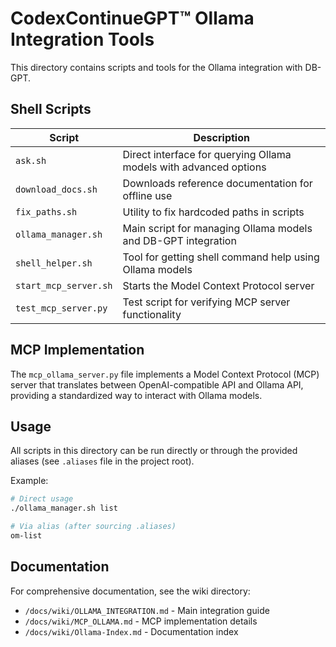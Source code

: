 # CodexContinueGPT™ Ollama Integration Tools

This directory contains scripts and tools for the Ollama integration with DB-GPT.

## Shell Scripts

| Script | Description |
| ------ | ----------- |
| `ask.sh` | Direct interface for querying Ollama models with advanced options |
| `download_docs.sh` | Downloads reference documentation for offline use |
| `fix_paths.sh` | Utility to fix hardcoded paths in scripts |
| `ollama_manager.sh` | Main script for managing Ollama models and DB-GPT integration |
| `shell_helper.sh` | Tool for getting shell command help using Ollama models |
| `start_mcp_server.sh` | Starts the Model Context Protocol server |
| `test_mcp_server.py` | Test script for verifying MCP server functionality |

## MCP Implementation

The `mcp_ollama_server.py` file implements a Model Context Protocol (MCP) server that translates between OpenAI-compatible API and Ollama API, providing a standardized way to interact with Ollama models.

## Usage

All scripts in this directory can be run directly or through the provided aliases (see `.aliases` file in the project root).

Example:

```bash
# Direct usage
./ollama_manager.sh list

# Via alias (after sourcing .aliases)
om-list
```

## Documentation

For comprehensive documentation, see the wiki directory:

- `/docs/wiki/OLLAMA_INTEGRATION.md` - Main integration guide
- `/docs/wiki/MCP_OLLAMA.md` - MCP implementation details
- `/docs/wiki/Ollama-Index.md` - Documentation index
